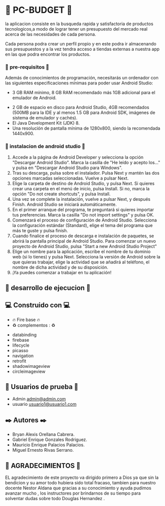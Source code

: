 # :iphone: PC-BUDGET :iphone:
la aplicacion consiste en la busqueda rapida y satisfactoria de productos tecnologicos,a modo de lograr tener un presupuesto del mercado real acerca de las necesidades de cada persona.

Cada persona podra crear un perfil propio y en este podra ir almacenando sus presupuestos y a la vez tendra acceso a tiendas externas a nuestra app en las que podra encontrar los productos.

 ### :pencil: **pre-requisitos** :pencil:

Además de conocimientos de programación, necesitarás un ordenador con las siguientes especificaciones mínimas para poder usar Android Studio:

* 3 GB RAM mínimo, 8 GB RAM recomendado más 1GB adicional para el emulador de Android.
+ 2 GB de espacio en disco para Android Studio, 4GB recomendados (500MB para la IDE y al menos 1.5 GB para Android SDK, imágenes de sistema de emulador y cachés).
+ El Java Development Kit (JDK) 8.
+ Una resolución de pantalla mínima de 1280x800, siendo la recomendada 1440x900.


### :hammer: instalacion de android studio :hammer:
1. Accede a la página de Android Developer y selecciona la opción "Descargar Android Studio". Marca la casilla de "He leído y acepto los..." y pulsa en "Descargar Android Studio para Windows".
2. Tras su descarga, pulsa sobre el instalador. Pulsa Next y mantén las dos opciones marcadas seleccionadas. Vuelve a pulsar Next.
3. Elige la carpeta de destino de Android Studio, y pulsa Next. Si quieres crear una carpeta en el menú de inicio, pulsa Install. Si no, marca la opción "Do not create shortcuts", y pulsa Install.
4. Una vez se complete la instalación, vuelve a pulsar Next, y después Finish. Android Studio se iniciará automáticamente.
5. En el primer arranque del programa, te preguntará si quieres importar tus preferencias. Marca la casilla "Do not import settings" y pulsa OK.
6. Comenzará el proceso de configuración de Android Studio. Selecciona la configuración estándar (Standard), elige el tema del programa que más te guste y pulsa finish.
7. Cuando finalice el proceso de descarga e instalación de paquetes, se abrirá la pantalla principal de Android Studio. Para comenzar un nuevo proyecto de Android Studio, pulsa "Start a new Android Studio Project"
8. Elige un nombre para la aplicación, escribe el nombre de tu dominio web (si lo tienes) y pulsa Next. Selecciona la versión de Android sobre la que quieras trabajar, elige la actividad que se añadirá al teléfono, el nombre de dicha actividad y de su disposición.
9. ¡Ya puedes comenzar a trabajar en tu aplicación!

## :wrench: desarrollo de ejecucion :wrench:

## :computer: Construido con :computer:
* :fire: Fire base :fire:
* :recycle: complementos : :recycle: 
- databinding
 - firebase
- lifecycle
- picasso
- navigation 
 - retrofit
- shadowimageview
- circleimageview

##  :construction_worker: Usuarios de prueba :construction_worker:
* Admin  admin@admin.com
* usuario usuario1@usuario1.com

## :black_nib: Autores :black_nib: 
* Bryan Alexis Orellana Cabrera.
* Gabriel Enrique Gonzales Rodriguez.
* Mauricio Enrique Palacios Palacios.
* Miguel Ernesto Rivas Serrano.

## :gift: AGRADECIMIENTOS :gift:
EL agradecimiento de este proyecto va dirigido primero a Dios ya que sin la bendicion y su amor todo hubiera sido total fracaso, tambien para nuestro docente Nestor Aldana que gracias a su conocimiento y ayuda pudimos avanzar mucho ,  los instructores por brindarnos de su tiempo para solventar dudas sobre todo Douglas Hernandez . 
